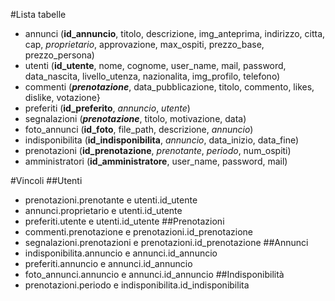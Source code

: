 #Lista tabelle
- annunci (**id_annuncio**, titolo, descrizione, img_anteprima, indirizzo, citta, cap, _proprietario_, approvazione, max_ospiti, prezzo_base, prezzo_persona)
- utenti (**id_utente**, nome, cognome, user_name, mail, password, data_nascita, livello_utenza, nazionalita, img_profilo, telefono)
- commenti (**_prenotazione_**, data_pubblicazione, titolo, commento, likes, dislike, votazione}
- preferiti (**id_preferito**, _annuncio_, _utente_)
- segnalazioni (**_prenotazione_**, titolo, motivazione, data)
- foto_annunci (**id_foto**, file_path, descrizione, _annuncio_)
- indisponibilita (**id_indisponibilita**, _annuncio_, data_inizio, data_fine)
- prenotazioni (**id_prenotazione**, _prenotante_, _periodo_, num_ospiti)
- amministratori (**id_amministratore**, user_name, password, mail)

#Vincoli
##Utenti
- prenotazioni.prenotante e utenti.id_utente
- annunci.proprietario e utenti.id_utente
- preferiti.utente e utenti.id_utente
##Prenotazioni
- commenti.prenotazione e prenotazioni.id_prenotazione
- segnalazioni.prenotazioni e prenotazioni.id_prenotazione
##Annunci
- indisponibilita.annuncio e annunci.id_annuncio
- preferiti.annuncio e annunci.id_annuncio
- foto_annunci.annuncio e annunci.id_annuncio
##Indisponibilità
- prenotazioni.periodo e indisponibilita.id_indisponibilita
